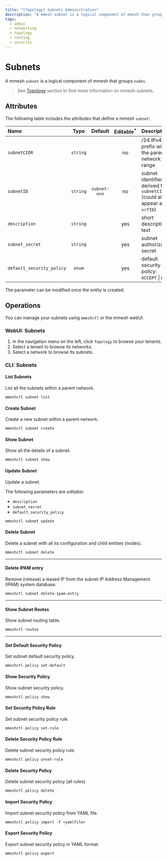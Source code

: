 ```yaml
---
title: "[Topology] Subnets Administration"
description: "A mmesh subnet is a logical component of mmesh that groups nodes. You can manage the subnets using mmeshctl or the mmesh webUI."
tags:
  - admin
  - networking
  - topology
  - routing
  - security
---
```


# Subnets

A mmesh `subnet` is a logical component of mmesh that groups `nodes`.

> See [Topology](/docs/platform/networking/topology/#subnet) section to find more information on mmesh subnets.

## Attributes

The following table includes the attributes that define a mmesh `subnet`:

| Name             | Type      | Default | Editable<sup>*</sup> | Description |
| :--------------- | :-------: | :-----: | :------------------: | :---------- |
| `subnetCIDR`    | `string`  |         | no  | /24 IPv4 prefix within the parent network range|
| `subnetID`       | `string`  | `subnet-nnn` | no  | subnet identifier derived from `subnetCIDR` (could also appear as `vrfID`) |
| `description`    | `string`  |         | yes | short descriptive text |
| `subnet_secret` | `string` | | yes | subnet authorization secret |
| `default_security_policy` | `enum` | | yes | default security policy: `ACCEPT` \| `DROP` |

<table-note>
The parameter can be modified once the entity is created.
</table-note>

## Operations

You can manage your subnets using `mmeshctl` or the mmesh webUI.

### WebUI: Subnets

1. In the navigation menu on the left, click `Topology` to browse your tenants.
2. Select a tenant to browse its networks.
3. Select a network to browse its subnets.

### CLI: Subnets

#### List Subnets

List all the subnets within a parent network.

```shell
mmeshctl subnet list
```

#### Create Subnet

Create a new subnet within a parent network.

```shell
mmeshctl subnet create
```

#### Show Subnet

Show all the details of a subnet.

```shell
mmeshctl subnet show
```

#### Update Subnet

Update a subnet.

The following parameters are *editable*:

- `description`
- `subnet_secret`
- `default_security_policy`

```shell
mmeshctl subnet update
```

#### Delete Subnet

Delete a subnet with all its configuration and child entities (nodes).

```shell
mmeshctl subnet delete
```

***

#### Delete IPAM entry

Remove (release) a leased IP from the subnet IP Address Management (IPAM) system database.

```shell
mmeshctl subnet delete-ipam-entry
```

***

#### Show Subnet Routes

Show subnet routing table.

```shell
mmeshctl routes
```

***

#### Set Default Security Policy

Set subnet default security policy.

```shell
mmeshctl policy set-default
```

#### Show Security Policy

Show subnet security policy.

```shell
mmeshctl policy show
```

#### Set Security Policy Rule

Set subnet security policy rule.

```shell
mmeshctl policy set-rule
```

#### Delete Security Policy Rule

Delete subnet security policy rule.

```shell
mmeshctl policy unset-rule
```

#### Delete Security Policy

Delete subnet security policy (all rules).

```shell
mmeshctl policy delete
```

#### Import Security Policy

Import subnet security policy from YAML file.

```shell
mmeshctl policy import -f <yamlFile>
```

#### Export Security Policy

Export subnet security policy in YAML format.

```shell
mmeshctl policy export
```
